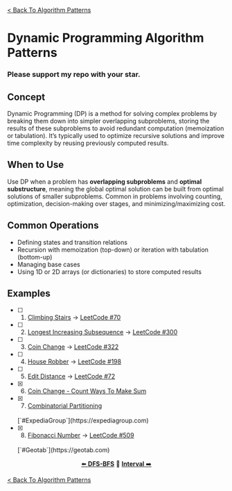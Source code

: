 [< Back To Algorithm Patterns](../../)

# Dynamic Programming Algorithm Patterns
### Please support my repo with your star.

## Concept
Dynamic Programming (DP) is a method for solving complex problems by breaking them down into simpler overlapping subproblems, storing the results of these subproblems to avoid redundant computation (memoization or tabulation). It’s typically used to optimize recursive solutions and improve time complexity by reusing previously computed results.

## When to Use
Use DP when a problem has **overlapping subproblems** and **optimal substructure**, meaning the global optimal solution can be built from optimal solutions of smaller subproblems. Common in problems involving counting, optimization, decision-making over stages, and minimizing/maximizing cost.

## Common Operations
- Defining states and transition relations
- Recursion with memoization (top-down) or iteration with tabulation (bottom-up)
- Managing base cases
- Using 1D or 2D arrays (or dictionaries) to store computed results

## Examples
- [ ] 1. [Climbing Stairs]() → [LeetCode #70](https://leetcode.com/problems/climbing-stairs)

- [ ] 2. [Longest Increasing Subsequence]() → [LeetCode #300](https://leetcode.com/problems/longest-increasing-subsequence)

- [ ] 3. [Coin Change]() → [LeetCode #322](https://leetcode.com/problems/coin-change)

- [ ] 4. [House Robber]() → [LeetCode #198](https://leetcode.com/problems/house-robber)

- [ ] 5. [Edit Distance]() → [LeetCode #72](https://leetcode.com/problems/edit-distance)

- [x] 6. [Coin Change - Count Ways To Make Sum](coin_change_count_ways/)

- [x] 7. [Combinatorial Partitioning](combinatorial_partitioning/)
  <br>
  [`#ExpediaGroup`](https://expediagroup.com)

- [x] 8. [Fibonacci Number](fibonacci_number/) → [LeetCode #509](https://leetcode.com/problems/fibonacci-number)
  <br>
  [`#Geotab`](https://geotab.com)

<p align="center">
  <a href="../dfs_bfs">⬅️ <strong>DFS-BFS</strong></a>
  🔸
  <a href="../interval"><strong>Interval</strong> ➡️</a>
</p>

[< Back To Algorithm Patterns](../../)
